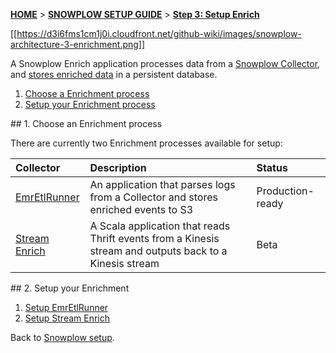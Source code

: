 <a name="top" />

[**HOME**](Home) > [**SNOWPLOW SETUP GUIDE**](Setting-up-Snowplow) > [**Step 3: Setup Enrich**](Setting-up-enrich)

[[https://d3i6fms1cm1j0i.cloudfront.net/github-wiki/images/snowplow-architecture-3-enrichment.png]]

A Snowplow Enrich application processes data from a [Snowplow Collector](Setting-up-a-Collector),
and [stores enriched data](Setting-up-alternative-data-storage) in a persistent database.

1. [Choose a Enrichment process](#choose)
2. [Setup your Enrichment process](#setup)

<a name="choose" />
## 1. Choose an Enrichment process

There are currently two Enrichment processes available for setup:

| **Collector**                                  | **Description**                                     | **Status**       |
|:-----------------------------------------------|:----------------------------------------------------|:-----------------|
| [EmrEtlRunner](setting-up-EmrEtlRunner)        | An application that parses logs from a Collector and stores enriched events to S3 | Production-ready |
| [Stream Enrich](setting-up-stream-enrich) | A Scala application that reads Thrift events from a Kinesis stream and outputs back to a Kinesis stream | Beta |

<a name="setup" />
## 2. Setup your Enrichment

1. [Setup EmrEtlRunner](setting-up-EmrEtlRunner)
2. [Setup Stream Enrich](setting-up-stream-enrich)

Back to [Snowplow setup](Setting-up-Snowplow).
